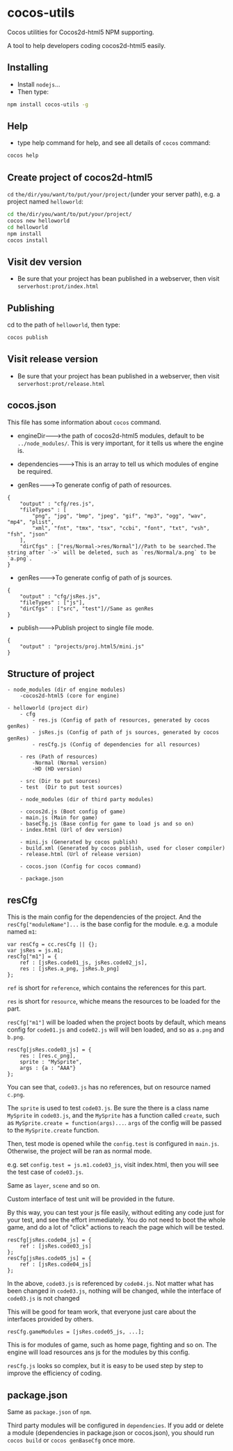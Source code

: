 cocos-utils
===========

Cocos utilities for Cocos2d-html5 NPM supporting.

A tool to help developers coding cocos2d-html5 easily.


## Installing
* Install `nodejs`...
* Then type:

```bash
npm install cocos-utils -g
```

## Help
* type help command for help, and see all details of `cocos` command:

```bash
cocos help
```


## Create project of cocos2d-html5
`cd` `the/dir/you/want/to/put/your/project/`(under your server path), e.g. a project named `helloworld`:

```bash
cd the/dir/you/want/to/put/your/project/
cocos new helloworld
cd helloworld
npm install
cocos install
```

## Visit dev version
* Be sure that your project has bean published in a webserver, then visit `serverhost:prot/index.html`

## Publishing
cd to the path of `helloworld`, then type:

```bash
cocos publish
```

## Visit release version
* Be sure that your project has bean published in a webserver, then visit `serverhost:prot/release.html`

## cocos.json
This file has some information about `cocos` command.

* engineDir--->the path of cocos2d-html5 modules, default to be `../node_modules/`.
This is very important, for it tells us where the engine is.

* dependencies--->This is an array to tell us which modules of engine be required.

* genRes--->To generate config of path of resources.

```script
{
    "output" : "cfg/res.js",
    "fileTypes" : [
        "png", "jpg", "bmp", "jpeg", "gif", "mp3", "ogg", "wav", "mp4", "plist",
        "xml", "fnt", "tmx", "tsx", "ccbi", "font", "txt", "vsh", "fsh", "json"
    ],
    "dirCfgs" : ["res/Normal->res/Normal"]//Path to be searched.The string after `->` will be deleted, such as `res/Normal/a.png` to be `a.png`.
}
```

* genRes--->To generate config of path of js sources.
```script
{
    "output" : "cfg/jsRes.js",
    "fileTypes" : ["js"],
    "dirCfgs" : ["src", "test"]//Same as genRes
}
```

* publish--->Publish project to single file mode.
```script
{
    "output" : "projects/proj.html5/mini.js"
}
```

## Structure of project
```script
- node_modules (dir of engine modules)
    -cocos2d-html5 (core for engine)

- helloworld (project dir)
    - cfg
        - res.js (Config of path of resources, generated by cocos genRes)
        - jsRes.js (Config of path of js sources, generated by cocos genRes)
        - resCfg.js (Config of dependencies for all resources)

    - res (Path of resources)
        -Normal (Normal version)
        -HD (HD version)

    - src (Dir to put sources)
    - test  (Dir to put test sources)

    - node_modules (dir of third party modules)

    - cocos2d.js (Boot config of game)
    - main.js (Main for game)
    - baseCfg.js (Base config for game to load js and so on)
    - index.html (Url of dev version)

    - mini.js (Generated by cocos publish)
    - build.xml (Generated by cocos publish, used for closer compiler)
    - release.html (Url of release version)

    - cocos.json (Config for cocos command)

    - package.json
```

## resCfg
This is the main config for the dependencies of the project.
And the `resCfg["moduleName"]...` is the base config for the module. e.g. a module named `m1`:

```script
var resCfg = cc.resCfg || {};
var jsRes = js.m1;
resCfg["m1"] = {
    ref : [jsRes.code01_js, jsRes.code02_js],
    res : [jsRes.a_png, jsRes.b_png]
};
```

`ref` is short for `reference`, which contains the references for this part.

`res` is short for `resource`, whiche means the resources to be loaded for the part.

`resCfg["m1"]` will be loaded when the project boots by default,
which means config for `code01.js` and `code02.js` will will ben loaded, and so as `a.png` and `b.png`.

```script
resCfg[jsRes.code03_js] = {
    res : [res.c_png],
    sprite : "MySprite",
    args : {a : "AAA"}
};
```

You can see that, `code03.js` has no references, but on resource named `c.png`.

The `sprite` is used to test `code03.js`.
Be sure the there is a class name `MySprite` in `code03.js`,
and the `MySprite` has a function called `create`, such as `MySprite.create = function(args)...`.
`args` of the config will be passed to the `MySprite.create` function.

Then, test mode is opened while the `config.test` is configured in `main.js`.
Otherwise, the project will be ran as normal mode.

e.g. set `config.test = js.m1.code03_js`, visit index.html, then you will see the test case of `code03.js`.

Same as `layer`, `scene` and so on.

Custom interface of test unit will be provided in the future.

By this way, you can test your js file easily, without editing any code just for your test,
and see the effort immediately.
You do not need to boot the whole game, and do a lot of "click" actions to reach the page which will be tested.



```script
resCfg[jsRes.code04_js] = {
    ref : [jsRes.code03_js]
};
resCfg[jsRes.code05_js] = {
    ref : [jsRes.code04_js]
};
```

In the above, `code03.js` is referenced by `code04.js`.
Not matter what has been changed in `code03.js`, nothing will be changed, while the interface of `code03.js` is not changed

This will be good for team work, that everyone just care about the interfaces provided by others.


```script
resCfg.gameModules = [jsRes.code05_js, ...];
```

This is for modules of game, such as home page, fighting and so on.
The engine will load resources ans js for the modules by this config.

`resCfg.js` looks so complex, but it is easy to be used step by step to improve the efficiency of coding.

## package.json
Same as `package.json` of `npm`.

Third party modules will be configured in `dependencies`.
If you add or delete a module (dependencies in package.json or cocos.json),
you should run `cocos build` or `cocos genBaseCfg` once more.

